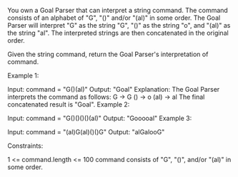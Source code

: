 You own a Goal Parser that can interpret a string command. The command consists of an alphabet of "G", "()" and/or "(al)" in some order. The Goal Parser will interpret "G" as the string "G", "()" as the string "o", and "(al)" as the string "al". The interpreted strings are then concatenated in the original order.

Given the string command, return the Goal Parser's interpretation of command.

 

Example 1:

Input: command = "G()(al)"
Output: "Goal"
Explanation: The Goal Parser interprets the command as follows:
G -> G
() -> o
(al) -> al
The final concatenated result is "Goal".
Example 2:

Input: command = "G()()()()(al)"
Output: "Gooooal"
Example 3:

Input: command = "(al)G(al)()()G"
Output: "alGalooG"
 

Constraints:

1 <= command.length <= 100
command consists of "G", "()", and/or "(al)" in some order.